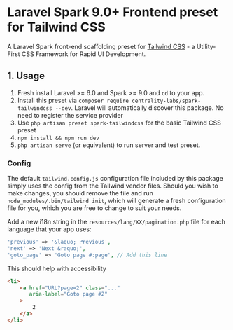 # Laravel Spark 9.0+ Frontend preset for Tailwind CSS

A Laravel Spark front-end scaffolding preset for [Tailwind CSS](https://tailwindcss.com) - a Utility-First CSS Framework for Rapid UI Development.

## 1. Usage

1. Fresh install Laravel >= 6.0 and Spark >= 9.0 and `cd` to your app.
2. Install this preset via `composer require centrality-labs/spark-tailwindcss --dev`. Laravel will automatically discover this package. No need to register the service provider
3. Use `php artisan preset spark-tailwindcss` for the basic Tailwind CSS preset
4. `npm install && npm run dev`
5. `php artisan serve` (or equivalent) to run server and test preset.

### Config

The default `tailwind.config.js` configuration file included by this package simply uses the config from the Tailwind vendor files. Should you wish to make changes, you should remove the file and run `node_modules/.bin/tailwind init`, which will generate a fresh configuration file for you, which you are free to change to suit your needs.

Add a new i18n string in the `resources/lang/XX/pagination.php` file for each language that your app uses:
```php
'previous' => '&laquo; Previous',
'next' => 'Next &raquo;',
'goto_page' => 'Goto page #:page', // Add this line
```
This should help with accessibility
```html
<li>
    <a href="URL?page=2" class="..." 
       aria-label="Goto page #2"
    >
        2
    </a>
</li>
```
